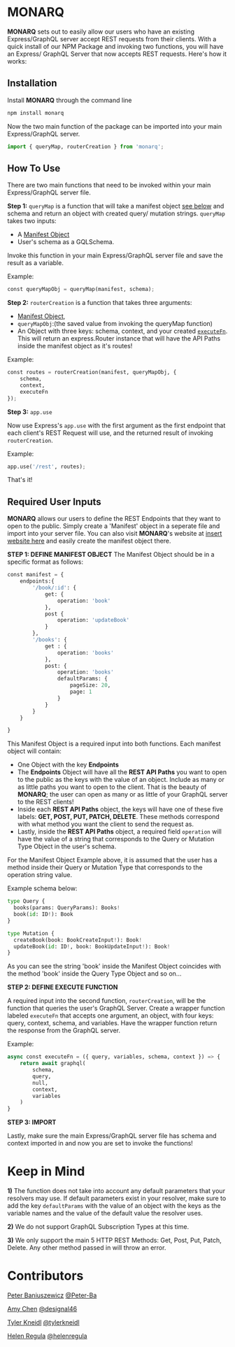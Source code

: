 # MONARQ

**MONARQ** sets out to easily allow our users who have an existing Express/GraphQL server accept REST requests from their clients. With a quick install of our NPM Package and invoking two functions, you will have an Express/ GraphQL Server that now accepts REST requests. Here's how it works:

## Installation

Install **MONARQ** through the command line

```bash
npm install monarq
```

Now the two main function of the package can be imported into your main Express/GraphQL server.

```python
import { queryMap, routerCreation } from 'monarq';
```

## How To Use

There are two main functions that need to be invoked within your main Express/GraphQL server file.

**Step 1:** `queryMap` is a function that will take a manifest object [see below](##required-user-inputs) and schema and return an object with created query/ mutation strings. `queryMap` takes two inputs:

- A [Manifest Object](##required-user-inputs)
- User's schema as a GQLSchema.

Invoke this function in your main Express/GraphQL server file and save the result as a variable.

Example:

```python
const queryMapObj = queryMap(manifest, schema);
```

**Step 2:** `routerCreation` is a function that takes three arguments:

- [Manifest Object](##required-user-inputs),
- `queryMapObj`:(the saved value from invoking the queryMap function)
- An Object with three keys: schema, context, and your created [`executeFn`](##required-user-inputs). This will return an express.Router instance that will have the API Paths inside the manifest object as it's routes!

Example:

```python
const routes = routerCreation(manifest, queryMapObj, {
    schema,
    context,
    executeFn
});
```

**Step 3:** `app.use`

Now use Express's `app.use` with the first argument as the first endpoint that each client's REST Request will use, and the returned result of invoking `routerCreation`.

Example:

```python
app.use('/rest', routes);
```

That's it!

## Required User Inputs

**MONARQ** allows our users to define the REST Endpoints that they want to open to the public. Simply create a 'Manifest' object in a seperate file and import into your server file. You can also visit **MONARQ**'s website at [insert website here]() and easily create the manifest object there.

**STEP 1: DEFINE MANIFEST OBJECT**
The Manifest Object should be in a specific format as follows:

```python
const manifest = {
    endpoints:{
        '/book/:id': {
            get: {
                operation: 'book'
            },
            post {
                operation: 'updateBook'
            }
        },
        '/books': {
            get : {
                operation: 'books'
            },
            post: {
                operation: 'books'
                defaultParams: {
                    pageSize: 20,
                    page: 1
                }
            }
        }
    }

}
```

This Manifest Object is a required input into both functions. Each manifest object will contain:

- One Object with the key **Endpoints**
- The **Endpoints** Object will have all the **REST API Paths** you want to open to the public as the keys with the value of an object. Include as many or as little paths you want to open to the client. That is the beauty of **MONARQ**; the user can open as many or as little of your GraphQL server to the REST clients!
- Inside each **REST API Paths** object, the keys will have one of these five labels: **GET, POST, PUT, PATCH, DELETE**. These methods correspond with what method you want the client to send the request as.
- Lastly, inside the **REST API Paths** object, a required field `operation` will have the value of a string that corresponds to the Query or Mutation Type Object in the user's schema.

For the Manifest Object Example above, it is assumed that the user has a method inside their Query or Mutation Type that corresponds to the operation string value.

Example schema below:

```python
type Query {
  books(params: QueryParams): Books!
  book(id: ID!): Book
}

type Mutation {
  createBook(book: BookCreateInput!): Book!
  updateBook(id: ID!, book: BookUpdateInput!): Book!
}
```

As you can see the string 'book' inside the Manifest Object coincides with the method 'book' inside the Query Type Object and so on...

**STEP 2: DEFINE EXECUTE FUNCTION**

A required input into the second function, `routerCreation`, will be the function that queries the user's GraphQL Server. Create a wrapper function labeled `executeFn` that accepts one argument, an object, with four keys: query, context, schema, and variables. Have the wrapper function return the response from the GraphQL server.

Example:

```python
async const executeFn = ({ query, variables, schema, context }) => {
    return await graphql(
        schema,
        query,
        null,
        context,
        variables
    )
}
```

**STEP 3: IMPORT**

Lastly, make sure the main Express/GraphQL server file has schema and context imported in and now you are set to invoke the functions!

# Keep in Mind

**1)** The function does not take into account any default parameters that your resolvers may use. If default parameters exist in your resolver, make sure to add the key `defaultParams` with the value of an object with the keys as the variable names and the value of the default value the resolver uses.

**2)** We do not support GraphQL Subscription Types at this time.

**3)** We only support the main 5 HTTP REST Methods: Get, Post, Put, Patch, Delete. Any other method passed in will throw an error.

# Contributors

[Peter Baniuszewicz]() [@Peter-Ba](https://github.com/Peter-Ba)

[Amy Chen]() [@designal46](https://github.com/designal46)

[Tyler Kneidl]() [@tylerkneidl](https://github.com/tylerkneidl)

[Helen Regula]() [@helenregula](https://github.com/helenregula)
